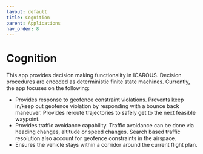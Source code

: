 ```yaml
---
layout: default 
title: Cognition
parent: Applications
nav_order: 8
---
```


# Cognition

This app provides decision making functionality in ICAROUS. Decision
procedures are encoded as deterministic finite state machines. Currently, the app focuses on the following:
- Provides response to geofence constraint violations. Prevents keep in/keep out geofence violation by responding with a bounce back maneuver. Provides reroute trajectories to safely get to the next feasible waypoint.
- Provides traffic avoidance capability. Traffic avoidance can be done via heading changes, altitude or speed changes. Search based traffic resolution also account for geofence constraints in the airspace.
- Ensures the vehicle stays within a corridor around the current flight plan. 
